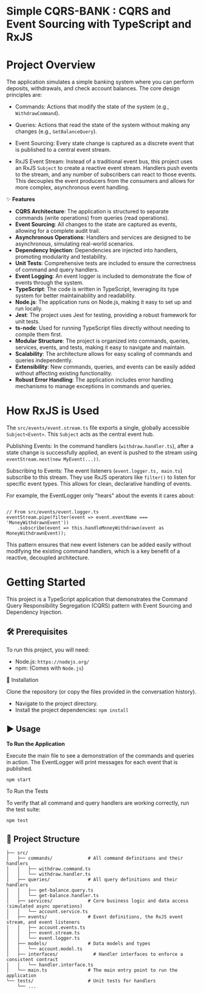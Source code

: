 # Simple CQRS-BANK : CQRS and Event Sourcing with TypeScript and RxJS


# Project Overview

The application simulates a simple banking system where you can perform deposits, withdrawals, and check account balances. The core design principles are:

- Commands: Actions that modify the state of the system (e.g., `WithdrawCommand`).

- Queries: Actions that read the state of the system without making any changes (e.g., `GetBalanceQuery`).

- Event Sourcing: Every state change is captured as a discrete event that is published to a central event stream.

- RxJS Event Stream: Instead of a traditional event bus, this project uses an RxJS `Subject` to create a reactive event stream. Handlers push events to the stream, and any number of subscribers can react to those events. This decouples the event producers from the consumers and allows for more complex, asynchronous event handling.

✨ **Features**

- **CQRS Architecture**: The application is structured to separate commands (write operations) from queries (read operations).  
- **Event Sourcing**: All changes to the state are captured as events, allowing for a complete audit trail.
- **Asynchronous Operations**: Handlers and services are designed to be asynchronous, simulating real-world scenarios.
- **Dependency Injection**: Dependencies are injected into handlers, promoting modularity and testability.
- **Unit Tests**: Comprehensive tests are included to ensure the correctness of command and query handlers.
- **Event Logging**: An event logger is included to demonstrate the flow of events through the system.
- **TypeScript**: The code is written in TypeScript, leveraging its type system for better maintainability and readability.
- **Node.js**: The application runs on Node.js, making it easy to set up and run locally.
- **Jest**: The project uses Jest for testing, providing a robust framework for unit tests.
- **ts-node**: Used for running TypeScript files directly without needing to compile them first.
- **Modular Structure**: The project is organized into commands, queries, services, events, and tests, making it easy to navigate and maintain.
- **Scalability**: The architecture allows for easy scaling of commands and queries independently.
- **Extensibility**: New commands, queries, and events can be easily added without affecting existing functionality.
- **Robust Error Handling**: The application includes error handling mechanisms to manage exceptions in commands and queries.



# How RxJS is Used
The `src/events/event.stream.ts` file exports a single, globally accessible `Subject<Event>`. This `Subject` acts as the central event hub.

Publishing Events: In the command handlers (`withdraw.handler.ts`), after a state change is successfully applied, an event is pushed to the stream using `eventStream.next(new MyEvent(...))`.

Subscribing to Events: The event listeners (`event.logger.ts, main.ts`) subscribe to this stream. They use RxJS operators like `filter()` to listen for specific event types. This allows for clean, declarative handling of events.

For example, the EventLogger only "hears" about the events it cares about:

```

// From src/events/event.logger.ts
eventStream.pipe(filter(event => event.eventName === 'MoneyWithdrawnEvent'))
    .subscribe(event => this.handleMoneyWithdrawn(event as MoneyWithdrawnEvent));

```

This pattern ensures that new event listeners can be added easily without modifying the existing command handlers, which is a key benefit of a reactive, decoupled architecture.

# Getting Started
This project is a TypeScript application that demonstrates the Command Query Responsibility Segregation (CQRS) pattern with Event Sourcing and Dependency Injection.

## 🛠️ Prerequisites

To run this project, you will need:
 - Node.js: `https://nodejs.org/`
 - npm: (Comes with `Node.js`)

🚀 Installation

Clone the repository (or copy the files provided in the conversation history).

- Navigate to the project directory.
- Install the project dependencies: `npm install`


## ▶️ Usage

**To Run the Application**

Execute the main file to see a demonstration of the commands and queries in action. The EventLogger will print messages for each event that is published.

`npm start`

To Run the Tests

To verify that all command and query handlers are working correctly, run the test suite:

`npm test`

## 📂 Project Structure

```
├── src/
│   ├── commands/             # All command definitions and their handlers
│   │   ├── withdraw.command.ts
│   │   └── withdraw.handler.ts
│   ├── queries/              # All query definitions and their handlers
│   │   ├── get-balance.query.ts
│   │   └── get-balance.handler.ts
│   ├── services/             # Core business logic and data access (simulated async operations)
│   │   └── account.service.ts
│   ├── events/               # Event definitions, the RxJS event stream, and event listeners
│   │   ├── account.events.ts
│   │   ├── event.stream.ts
│   │   └── event.logger.ts
│   ├── models/               # Data models and types
│   │   └── account.model.ts
│   ├── interfaces/             # Handler interfaces to enforce a consistent contract
│   │   └── handler.interface.ts
│   └── main.ts               # The main entry point to run the application
└── tests/                    # Unit tests for handlers
    └── ...

```